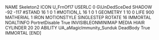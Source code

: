 NAME Skeleton2
ICON U_FrnOf17
USERLC 			0 G\UnDedSceDed SHADOW -92 -117
#STAND     16 1 0 1
#MOTION_L  16 1 0 1
GEOMETRY 1 10 0
LIFE     900
MATHERIAL 1 IRON
MOTIONSTYLE SINGLESTEP
ROTATE 16
IMMORTAL
NOALTINFO
PortretDisable True
INVISIBLEONMINIMAP
MEDIA HIAIR
CYLINDER 20 20
ABILITY	UA_aMagicImmunity_Sunduk
DeadBody True
IMMORTAL
[END]
